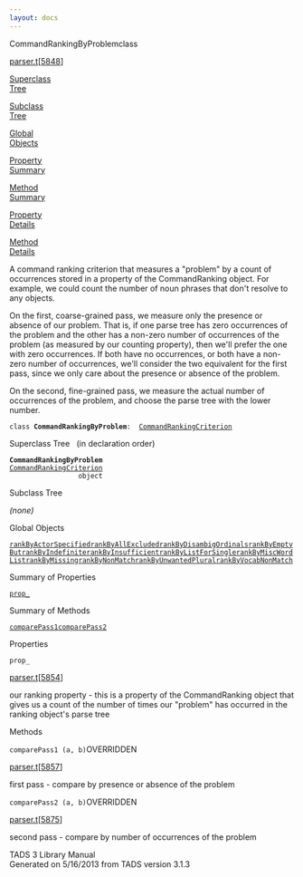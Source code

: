 ```yaml
---
layout: docs
---
```

<span class="title">CommandRankingByProblem</span><span class="type">class</span>

[parser.t](../file/parser.t.html)\[[5848](../source/parser.t.html#5848)\]

[Superclass  
Tree](#_SuperClassTree_)

[Subclass  
Tree](#_SubClassTree_)

[Global  
Objects](#_ObjectSummary_)

[Property  
Summary](#_PropSummary_)

[Method  
Summary](#_MethodSummary_)

[Property  
Details](#_Properties_)

[Method  
Details](#_Methods_)

<div class="fdesc">

A command ranking criterion that measures a "problem" by a count of
occurrences stored in a property of the CommandRanking object. For
example, we could count the number of noun phrases that don't resolve to
any objects.

On the first, coarse-grained pass, we measure only the presence or
absence of our problem. That is, if one parse tree has zero occurrences
of the problem and the other has a non-zero number of occurrences of the
problem (as measured by our counting property), then we'll prefer the
one with zero occurrences. If both have no occurrences, or both have a
non-zero number of occurrences, we'll consider the two equivalent for
the first pass, since we only care about the presence or absence of the
problem.

On the second, fine-grained pass, we measure the actual number of
occurrences of the problem, and choose the parse tree with the lower
number.

`class `**`CommandRankingByProblem`**` :   `[`CommandRankingCriterion`](../object/CommandRankingCriterion.html)

</div>

<span id="_SuperClassTree_"></span>

<div class="mjhd">

<span class="hdln">Superclass Tree</span>   (in declaration order)

</div>

**`CommandRankingByProblem`**  
[`CommandRankingCriterion`](../object/CommandRankingCriterion.html)  
`                 object`  
<span id="_SubClassTree_"></span>

<div class="mjhd">

<span class="hdln">Subclass Tree</span>  

</div>

*(none)* <span id="_ObjectSummary_"></span>

<div class="mjhd">

<span class="hdln">Global Objects</span>  

</div>

[`rankByActorSpecified`](../object/rankByActorSpecified.html)[`rankByAllExcluded`](../object/rankByAllExcluded.html)[`rankByDisambigOrdinals`](../object/rankByDisambigOrdinals.html)[`rankByEmptyBut`](../object/rankByEmptyBut.html)[`rankByIndefinite`](../object/rankByIndefinite.html)[`rankByInsufficient`](../object/rankByInsufficient.html)[`rankByListForSingle`](../object/rankByListForSingle.html)[`rankByMiscWordList`](../object/rankByMiscWordList.html)[`rankByMissing`](../object/rankByMissing.html)[`rankByNonMatch`](../object/rankByNonMatch.html)[`rankByUnwantedPlural`](../object/rankByUnwantedPlural.html)[`rankByVocabNonMatch`](../object/rankByVocabNonMatch.html)
<span id="_PropSummary_"></span>

<div class="mjhd">

<span class="hdln">Summary of Properties</span>  

</div>

[`prop_`](#prop_)



<span id="_MethodSummary_"></span>

<div class="mjhd">

<span class="hdln">Summary of Methods</span>  

</div>

[`comparePass1`](#comparePass1)[`comparePass2`](#comparePass2)



<span id="_Properties_"></span>

<div class="mjhd">

<span class="hdln">Properties</span>  

</div>

<span id="prop_"></span>

`prop_`

[parser.t](../file/parser.t.html)\[[5854](../source/parser.t.html#5854)\]

<div class="desc">

our ranking property - this is a property of the CommandRanking object
that gives us a count of the number of times our "problem" has occurred
in the ranking object's parse tree

</div>

<span id="_Methods_"></span>

<div class="mjhd">

<span class="hdln">Methods</span>  

</div>

<span id="comparePass1"></span>

`comparePass1 (a, b)`<span class="rem">OVERRIDDEN</span>

[parser.t](../file/parser.t.html)\[[5857](../source/parser.t.html#5857)\]

<div class="desc">

first pass - compare by presence or absence of the problem

</div>

<span id="comparePass2"></span>

`comparePass2 (a, b)`<span class="rem">OVERRIDDEN</span>

[parser.t](../file/parser.t.html)\[[5875](../source/parser.t.html#5875)\]

<div class="desc">

second pass - compare by number of occurrences of the problem

</div>

<div class="ftr">

TADS 3 Library Manual  
Generated on 5/16/2013 from TADS version 3.1.3

</div>
